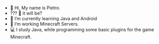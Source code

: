 - 👋 Hi, My name is Pietro.
- ??? 🍒 it will be?
- 🌱 I’m currently learning Java and Android
- 💞️ I’m working Minecraft Servers.
- 💻 I study Java, while programming some basic plugins for the game Minecraft.

<!---
ExadDev/ExadDev is a ✨ special ✨ repository because its `README.md` (this file) appears on your GitHub profile.
You can click the Preview link to take a look at your changes.
--->
